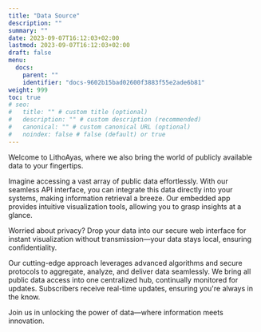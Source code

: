 ```yaml
---
title: "Data Source"
description: ""
summary: ""
date: 2023-09-07T16:12:03+02:00
lastmod: 2023-09-07T16:12:03+02:00
draft: false
menu:
  docs:
    parent: ""
    identifier: "docs-9602b15bad02600f3883f55e2ade6b81"
weight: 999
toc: true
# seo:
#   title: "" # custom title (optional)
#   description: "" # custom description (recommended)
#   canonical: "" # custom canonical URL (optional)
#   noindex: false # false (default) or true
---
```

Welcome to LithoAyas, where we also bring the world of publicly available data to your fingertips. 

Imagine accessing a vast array of public data effortlessly. With our seamless API interface, you can integrate this data directly into your systems, making information retrieval a breeze. Our embedded app provides intuitive visualization tools, allowing you to grasp insights at a glance.

Worried about privacy? Drop your data into our secure web interface for instant visualization without transmission—your data stays local, ensuring confidentiality.

Our cutting-edge approach leverages advanced algorithms and secure protocols to aggregate, analyze, and deliver data seamlessly. We bring all public data access into one centralized hub, continually monitored for updates. Subscribers receive real-time updates, ensuring you're always in the know.

Join us in unlocking the power of data—where information meets innovation.